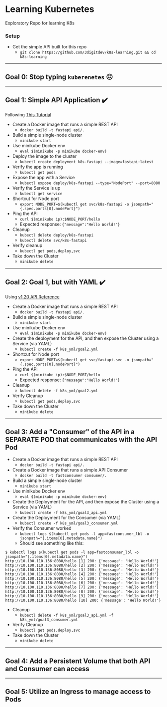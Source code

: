 # Learning Kubernetes
Exploratory Repo for learning K8s

### Setup

- Get the simple API built for this repo
  - `git clone https://github.com/3digitdev/k8s-learning.git && cd k8s-learning`

---

## Goal 0:  Stop typing `kuberenetes` :confounded:

---

## Goal 1:  Simple API Application  :heavy_check_mark:

Following [This Tutorial](https://kubernetes.io/docs/tutorials/kubernetes-basics/)

- Create a Docker image that runs a simple REST API
  - `docker build -t fastapi api/.`
- Build a simple single-node cluster
  - `minikube start`
- Use minikube Docker env
  - `eval $(minikube -p minikube docker-env)`
- Deploy the image to the cluster
  - `kubectl create deployment k8s-fastapi --image=fastapi:latest`
- Verify the app is running
  - `kubectl get pods`
- Expose the app with a Service
  - `kubectl expose deploy/k8s-fastapi --type="NodePort" --port=8080`
- Verify the Service is up
  - `kubectl get service`
- Shortcut for Node port
  - `export NODE_PORT=$(kubectl get svc/k8s-fastapi -o jsonpath="{.spec.ports[0].nodePort}")`
- Ping the API
  - `curl $(minikube ip):$NODE_PORT/hello`
  - Expected response:  `{"message":"Hello World!"}`
- Cleanup
  - `kubectl delete deploy/k8s-fastapi`
  - `kubectl delete svc/k8s-fastapi`
- Verify cleanup
  - `kubectl get pods,deploy,svc`
- Take down the Cluster
  - `minikube delete`

---

## Goal 2:  Goal 1, but with YAML  :heavy_check_mark:

Using [v1.20 API Reference](https://kubernetes.io/docs/reference/generated/kubernetes-api/v1.20/)

- Create a Docker image that runs a simple REST API
  - `docker build -t fastapi api/.`
- Build a simple single-node cluster
  - `minikube start`
- Use minikube Docker env
  - `eval $(minikube -p minikube docker-env)`
- Create the deployment for the API, and then expose the Cluster using a Service (via YAML)
  - `kubectl create -f k8s_yml/goal2.yml`
- Shortcut for Node port
  - `export NODE_PORT=$(kubectl get svc/fastapi-svc -o jsonpath="{.spec.ports[0].nodePort}")`
- Ping the API
  - `curl $(minikube ip):$NODE_PORT/hello`
  - Expected response:  `{"message":"Hello World!"}`
- Cleanup
  - `kubectl delete -f k8s_yml/goal2.yml`
- Verify Cleanup
  - `kubectl get pods,deploy,svc`
- Take down the Cluster
  - `minikube delete`

---

## Goal 3:  Add a "Consumer" of the API in a SEPARATE POD that communicates with the API Pod

- Create a Docker image that runs a simple REST API
  - `docker build -t fastapi api/.`
- Create a Docker image that runs a simple API Consumer
  - `docker build -t fastconsumer consumer/.`
- Build a simple single-node cluster
  - `minikube start`
- Use minikube Docker env
  - `eval $(minikube -p minikube docker-env)`
- Create the Deployment for the API, and then expose the Cluster using a Service (via YAML)
  - `kubectl create -f k8s_yml/goal3_api.yml`
- Create the Deployment for the Consumer (via YAML)
  - `kubectl create -f k8s_yml/goal3_consumer.yml`
- Verify the Consumer worked
  - `kubectl logs $(kubectl get pods -l app=fastconsumer_lbl -o jsonpath="{.items[0].metadata.name}")`
  - Should see something like this:
```
$ kubectl logs $(kubectl get pods -l app=fastconsumer_lbl -o jsonpath="{.items[0].metadata.name}")
http://10.100.110.136:8080/hello [1] 200: {'message': 'Hello World!'}
http://10.100.110.136:8080/hello [2] 200: {'message': 'Hello World!'}
http://10.100.110.136:8080/hello [3] 200: {'message': 'Hello World!'}
http://10.100.110.136:8080/hello [4] 200: {'message': 'Hello World!'}
http://10.100.110.136:8080/hello [5] 200: {'message': 'Hello World!'}
http://10.100.110.136:8080/hello [6] 200: {'message': 'Hello World!'}
http://10.100.110.136:8080/hello [7] 200: {'message': 'Hello World!'}
http://10.100.110.136:8080/hello [8] 200: {'message': 'Hello World!'}
http://10.100.110.136:8080/hello [9] 200: {'message': 'Hello World!'}
http://10.100.110.136:8080/hello [10] 200: {'message': 'Hello World!'}
```
- Cleanup
  - `kubectl delete -f k8s_yml/goal3_api.yml -f k8s_yml/goal3_consumer.yml`
- Verify Cleanup
  - `kubectl get pods,deploy,svc`
- Take down the Cluster
  - `minikube delete`

---

## Goal 4:  Add a Persistent Volume that both API and Consumer can access

---

## Goal 5:  Utilize an Ingress to manage access to Pods
